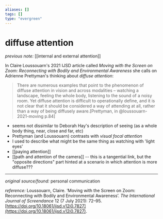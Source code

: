 ```yaml
---
aliases: []
tags: []
type: "evergreen"
---
```


# diffuse attention

_previous note:_ [[internal and external attention]]

In Claire Loussouarn's 2021 IJSD article called _Moving with the Screen on Zoom: Reconnecting with Bodily and Environmental Awareness_ she calls on Adrienne Prettyman's thinking about _diffuse attention_:

> There are numerous examples that point to the phenomenon of diffuse attention in vision and across modalities – watching a landscape, feeling the whole body, listening to the sound of a noisy room. Yet diffuse attention is difficult to operationally define, and it is not clear that it should be considered a way of attending at all, rather than a way of being diffusely aware.[Prettyman, in @loussouarn-2021-moving p.84]

- seems not dissimilar to Deborah Hay's description of seeing (as a whole body thing, near, close and far, etc)
- Prettyman (and Loussouarn) contrasts with _visual focal attention_
- I used to describe what might be the same thing as watching with 'light eyes'
- [[paying attention]]
- [[path and attention of the camera]] -- this is a tangential link, but the "opposite directions" part hinted at a scenario in which attention is more diffuse???

---

_original source/found:_ personal communication

_reference:_ Loussouarn, Claire. ‘Moving with the Screen on Zoom: Reconnecting with Bodily and Environmental Awareness’. _The International Journal of Screendance_ 12 (7 July 2021): 72–95. [https://doi.org/10.18061/ijsd.v12i0.7827](https://doi.org/10.18061/ijsd.v12i0.7827).



